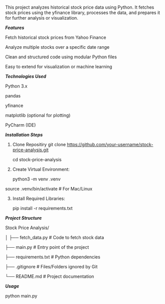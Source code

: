 This project analyzes historical stock price data using Python.
It fetches stock prices using the yfinance library, processes the data, and prepares it for further analysis or visualization.

***Features***

Fetch historical stock prices from Yahoo Finance

Analyze multiple stocks over a specific date range

Clean and structured code using modular Python files

Easy to extend for visualization or machine learning

***Technologies Used***

Python 3.x

pandas

yfinance

matplotlib (optional for plotting)

PyCharm (IDE)

***Installation Steps***

1. Clone Repositiry
      git clone https://github.com/your-username/stock-price-analysis.git
   
      cd stock-price-analysis

2. Create Virtual Environment:

    python3 -m venv .venv
   
source .venv/bin/activate  # For Mac/Linux



3. Install Required Libraries:

     pip install -r requirements.txt


***Project Structure***


Stock Price Analysis/

│
├── fetch_data.py        # Code to fetch stock data

├── main.py              # Entry point of the project

├── requirements.txt     # Python dependencies

├── .gitignore           # Files/Folders ignored by Git

└── README.md            # Project documentation



***Usage***

python main.py


